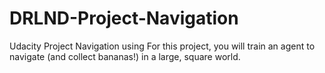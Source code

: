 # DRLND-Project-Navigation
Udacity Project Navigation using For this project, you will train an agent to navigate (and collect bananas!) in a large, square world.
